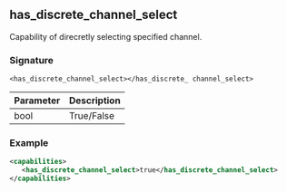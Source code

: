 ## has\_discrete\_channel\_select

Capability of direcretly selecting specified channel.


### Signature

`<has_discrete_channel_select></has_discrete_ channel_select>`


| Parameter | Description |
| --- | --- |
| bool | True/False |


### Example

```xml
<capabilities>
   <has_discrete_channel_select>true</has_discrete_channel_select>
</capabilities>
```
